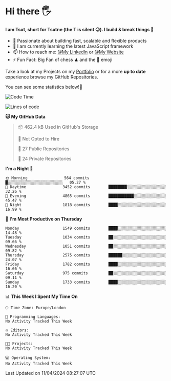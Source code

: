 # Hi there :raised_hand_with_fingers_splayed:
#### I am Tsot, short for Tsotne (the T is silent :wink:). I build & break things :space_invader:
- :telescope: Passionate about building fast, scalable and flexible products
- :seedling: I am currently learning the latest JavaScript framework 
- :mailbox: How to reach me: [@My LinkedIn](https://www.linkedin.com/in/tsotne-gvadzabia/) or [@My Website](https://tsotne.co.uk/contact)
- :zap: Fun Fact: Big Fan of chess ♟ and the 👾 emoji

Take a look at my Projects on my [Portfolio](https://tsotne.co.uk/) or for a more **up to date** experience browse my GitHub Repositories.

You can see some statistics below!:space_invader:
<!--START_SECTION:waka-->
![Code Time](http://img.shields.io/badge/Code%20Time-761%20hrs%202%20mins-blue)

![Lines of code](https://img.shields.io/badge/From%20Hello%20World%20I%27ve%20Written-5.2%20million%20lines%20of%20code-blue)

**🐱 My GitHub Data** 

> 📦 462.4 kB Used in GitHub's Storage 
 > 
> 🚫 Not Opted to Hire
 > 
> 📜 27 Public Repositories 
 > 
> 🔑 24 Private Repositories 
 > 
**I'm a Night 🦉** 

```text
🌞 Morning                564 commits         █░░░░░░░░░░░░░░░░░░░░░░░░   05.27 % 
🌆 Daytime                3452 commits        ████████░░░░░░░░░░░░░░░░░   32.26 % 
🌃 Evening                4865 commits        ███████████░░░░░░░░░░░░░░   45.47 % 
🌙 Night                  1818 commits        ████░░░░░░░░░░░░░░░░░░░░░   16.99 % 
```
📅 **I'm Most Productive on Thursday** 

```text
Monday                   1549 commits        ████░░░░░░░░░░░░░░░░░░░░░   14.48 % 
Tuesday                  1034 commits        ██░░░░░░░░░░░░░░░░░░░░░░░   09.66 % 
Wednesday                1051 commits        ██░░░░░░░░░░░░░░░░░░░░░░░   09.82 % 
Thursday                 2575 commits        ██████░░░░░░░░░░░░░░░░░░░   24.07 % 
Friday                   1782 commits        ████░░░░░░░░░░░░░░░░░░░░░   16.66 % 
Saturday                 975 commits         ██░░░░░░░░░░░░░░░░░░░░░░░   09.11 % 
Sunday                   1733 commits        ████░░░░░░░░░░░░░░░░░░░░░   16.20 % 
```


📊 **This Week I Spent My Time On** 

```text
🕑︎ Time Zone: Europe/London

💬 Programming Languages: 
No Activity Tracked This Week

🔥 Editors: 
No Activity Tracked This Week

🐱‍💻 Projects: 
No Activity Tracked This Week

💻 Operating System: 
No Activity Tracked This Week
```


 Last Updated on 11/04/2024 08:27:07 UTC
<!--END_SECTION:waka-->

